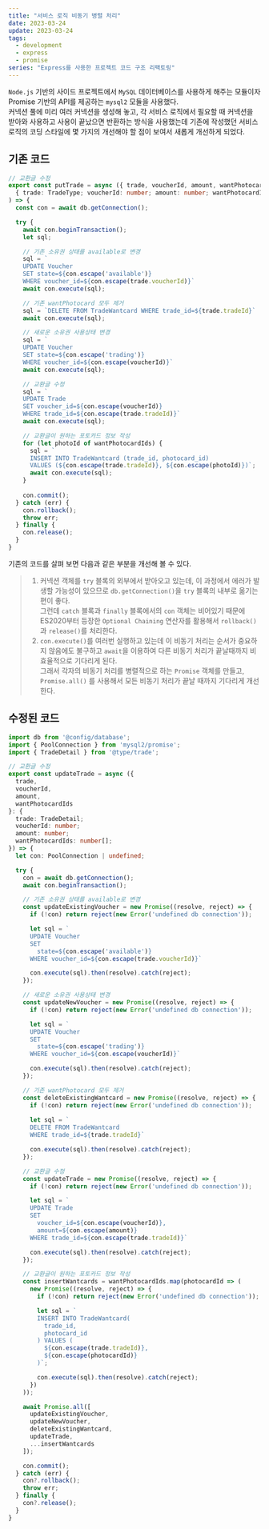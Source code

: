 ```yaml
---
title: "서비스 로직 비동기 병렬 처리"
date: 2023-03-24
update: 2023-03-24
tags:
  - development
  - express
  - promise
series: "Express를 사용한 프로젝트 코드 구조 리팩토링"
---
```


`Node.js` 기반의 사이드 프로젝트에서 `MySQL` 데이터베이스를 사용하게 해주는 모듈이자 Promise 기반의 API를 제공하는 `mysql2` 모듈을 사용했다.  
커넥션 풀에 미리 여러 커넥션을 생성해 놓고, 각 서비스 로직에서 필요할 때 커넥션을 받아와 사용하고 사용이 끝났으면 반환하는 방식을 사용했는데 기존에 작성했던 서비스 로직의 코딩 스타일에 몇 가지의 개선해야 할 점이 보여서 새롭게 개선하게 되었다.

## 기존 코드

```ts
// 교환글 수정
export const putTrade = async ({ trade, voucherId, amount, wantPhotocardIds }:
  { trade: TradeType; voucherId: number; amount: number; wantPhotocardIds: number[]; }
) => {
  const con = await db.getConnection();

  try {
    await con.beginTransaction();
    let sql;

    // 기존 소유권 상태를 available로 변경
    sql = `
    UPDATE Voucher
    SET state=${con.escape('available')}
    WHERE voucher_id=${con.escape(trade.voucherId)}`
    await con.execute(sql);

    // 기존 wantPhotocard 모두 제거
    sql = `DELETE FROM TradeWantcard WHERE trade_id=${trade.tradeId}`
    await con.execute(sql);

    // 새로운 소유권 사용상태 변경
    sql = `
    UPDATE Voucher
    SET state=${con.escape('trading')}
    WHERE voucher_id=${con.escape(voucherId)}`
    await con.execute(sql);

    // 교환글 수정
    sql = `
    UPDATE Trade
    SET voucher_id=${con.escape(voucherId)}
    WHERE trade_id=${con.escape(trade.tradeId)}`
    await con.execute(sql);

    // 교환글이 원하는 포토카드 정보 작성
    for (let photoId of wantPhotocardIds) {
      sql = `
      INSERT INTO TradeWantcard (trade_id, photocard_id)
      VALUES (${con.escape(trade.tradeId)}, ${con.escape(photoId)})`;
      await con.execute(sql);
    }
    
    con.commit();
  } catch (err) {
    con.rollback();
    throw err;
  } finally {
    con.release();
  }
}
```

기존의 코드를 살펴 보면 다음과 같은 부분을 개선해 볼 수 있다.
> 1. 커넥션 객체를 `try` 블록의 외부에서 받아오고 있는데, 이 과정에서 에러가 발생할 가능성이 있으므로 `db.getConnection()`을 `try` 블록의 내부로 옮기는 편이 좋다.  
그런데 `catch` 블록과 `finally` 블록에서의 `con` 객체는 비어있기 때문에 ES2020부터 등장한 `Optional Chaining` 연산자를 활용해서 `rollback()`과 `release()`를 처리한다.
> 2. `con.execute()`를 여러번 실행하고 있는데 이 비동기 처리는 순서가 중요하지 않음에도 불구하고 `await`을 이용하여 다른 비동기 처리가 끝날때까지 비효율적으로 기다리게 된다.  
그래서 각자의 비동기 처리를 병렬적으로 하는 `Promise` 객체를 만들고, `Promise.all()` 를 사용해서 모든 비동기 처리가 끝날 때까지 기다리게 개선한다.

## 수정된 코드

```ts
import db from '@config/database';
import { PoolConnection } from 'mysql2/promise';
import { TradeDetail } from '@type/trade';

// 교환글 수정
export const updateTrade = async ({
  trade, 
  voucherId, 
  amount, 
  wantPhotocardIds
}: {
  trade: TradeDetail;
  voucherId: number;
  amount: number;
  wantPhotocardIds: number[];
}) => {
  let con: PoolConnection | undefined;

  try {
    con = await db.getConnection();
    await con.beginTransaction();

    // 기존 소유권 상태를 available로 변경
    const updateExistingVoucher = new Promise((resolve, reject) => {
      if (!con) return reject(new Error('undefined db connection'));

      let sql = `
      UPDATE Voucher
      SET
        state=${con.escape('available')}
      WHERE voucher_id=${con.escape(trade.voucherId)}`

      con.execute(sql).then(resolve).catch(reject);
    });

    // 새로운 소유권 사용상태 변경
    const updateNewVoucher = new Promise((resolve, reject) => {
      if (!con) return reject(new Error('undefined db connection'));

      let sql = `
      UPDATE Voucher
      SET
        state=${con.escape('trading')}
      WHERE voucher_id=${con.escape(voucherId)}`

      con.execute(sql).then(resolve).catch(reject);
    });

    // 기존 wantPhotocard 모두 제거
    const deleteExistingWantcard = new Promise((resolve, reject) => {
      if (!con) return reject(new Error('undefined db connection'));
      
      let sql = `
      DELETE FROM TradeWantcard
      WHERE trade_id=${trade.tradeId}`

      con.execute(sql).then(resolve).catch(reject);
    });

    // 교환글 수정
    const updateTrade = new Promise((resolve, reject) => {
      if (!con) return reject(new Error('undefined db connection'));

      let sql = `
      UPDATE Trade
      SET
        voucher_id=${con.escape(voucherId)},
        amount=${con.escape(amount)}
      WHERE trade_id=${con.escape(trade.tradeId)}`

      con.execute(sql).then(resolve).catch(reject);
    });

    // 교환글이 원하는 포토카드 정보 작성
    const insertWantcards = wantPhotocardIds.map(photocardId => (
      new Promise((resolve, reject) => {
        if (!con) return reject(new Error('undefined db connection'));

        let sql = `
        INSERT INTO TradeWantcard(
          trade_id,
          photocard_id
        ) VALUES (
          ${con.escape(trade.tradeId)},
          ${con.escape(photocardId)}
        )`;

        con.execute(sql).then(resolve).catch(reject);
      })
    ));

    await Promise.all([
      updateExistingVoucher,
      updateNewVoucher,
      deleteExistingWantcard,
      updateTrade,
      ...insertWantcards
    ]);

    con.commit();
  } catch (err) {
    con?.rollback();
    throw err;
  } finally {
    con?.release();
  }
}
```